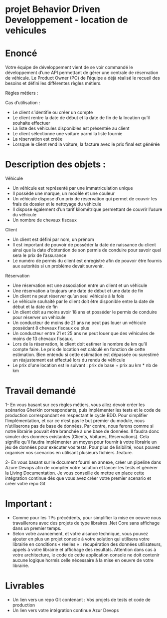 # projet Behavior Driven Developpement - location de vehicules 

# Enoncé
Votre équipe de développement vient de se voir commandé le développement d’une API permettant de gérer une centrale de réservation de véhicule.
Le Product Owner (PO) de l’équipe a déjà réalisé le recueil des besoins et défini les différentes règles métiers.

Règles métiers :

Cas d’utilisation :
- Le client s’identifie ou créer un compte
- Le client rentre la date de début et la date de fin de la location qu’il souhaite effectuer
- La liste des véhicules disponibles est présentée au client
- Le client sélectionne une voiture parmi la liste fournie
- La réservation est créée
- Lorsque le client rend la voiture, la facture avec le prix final est générée

# Description des objets :

Véhicule
- Un véhicule est représenté par une immatriculation unique
- Il possède une marque, un modèle et une couleur
- Un véhicule dispose d’un prix de réservation qui permet de couvrir les frais de dossier et le nettoyage du véhicule
- Il dispose également d’un tarif kilométrique permettant de couvrir l’usure du véhicule
- Un nombre de chevaux fiscaux

Client
- Un client est défini par nom, un prénom
- Il est important de pouvoir de posséder la date de naissance du client ainsi que la date d’obtention de son permis de conduire pour savoir quel sera le prix de l’assurance
- Le numéro de permis du client est enregistré afin de pouvoir être fournis aux autorités si un problème devait survenir.

Réservation
- Une réservation est une association entre un client et un véhicule
- Une réservation a toujours une date de début et une date de fin
- Un client ne peut réserver qu’un seul véhicule à la fois
- Le véhicule souhaité par le client doit être disponible entre la date de début et la date de fin
- Un client doit au moins avoir 18 ans et posséder le permis de conduire pour réserver un véhicule
- Un conducteur de moins de 21 ans ne peut pas louer un véhicule possédant 8 chevaux fiscaux ou plus
- Un conducteur entre 21 et 25 ans ne peut louer que des véhicules de moins de 13 chevaux fiscaux.
- Lors de la réservation, le client doit estimer le nombre de km qu’il compte faire. Le prix de location est calculé en fonction de cette estimation. Bien entendu si cette estimation est dépassée ou surestimé un réajustement est effectué lors du rendu de véhicule
- Le prix d’une location est le suivant : prix de base + prix au km * nb de km

# Travail demandé

1- En vous basant sur ces règles métiers, vous allez devoir créer les scénarios Gherkin correspondants, puis implémenter les tests et le code de production correspondant en respectant le cycle BDD.
Pour simplifier l’implémentation, et car ce n’est pas le but premier du module, nous n’utiliserons pas de base de données.
Par contre, nous ferons comme si notre librairie pouvait être branchée à une base de données.
Il faudra donc simuler des données existantes (Clients, Voitures, Réservations).
Cela signifie qu’il faudra implémenter un moyen pour fournir à votre librairie un jeu de données pour exécuter vos tests.
Pour plus de lisibilité, vous pouvez organiser vos scenarios en utilisant plusieurs fichiers .feature.

2- En vous basant sur le document fourni en annexe, créer un pipeline dans Azure Devops afin de compiler votre solution et lancer les tests et générer la Living Documentation. Je vous conseille de mettre en place cette
intégration continue dès que vous avez créer votre premier scenario et créer votre repo Git

# Important :
- Comme pour les TPs précédents, pour simplifier la mise en oeuvre nous travaillerons avec des projets de type libraires .Net Core sans affichage dans un premier temps.
- Selon votre avancement, et votre aisance technique, vous pouvez ajouter en plus un projet console à votre solution qui utilisera votre librairie en conditions « réelles » : récupération des données utilisateurs, appels à votre librairie et affichage des résultats.
Attention dans cas à votre architecture, le code de cette application console ne doit contenir aucune logique hormis celle nécessaire à la mise en oeuvre de votre librairie.

# Livrables
- Un lien vers un repo Git contenant : Vos projets de tests et code de production
- Un lien vers votre intégration continue Azur Devops
